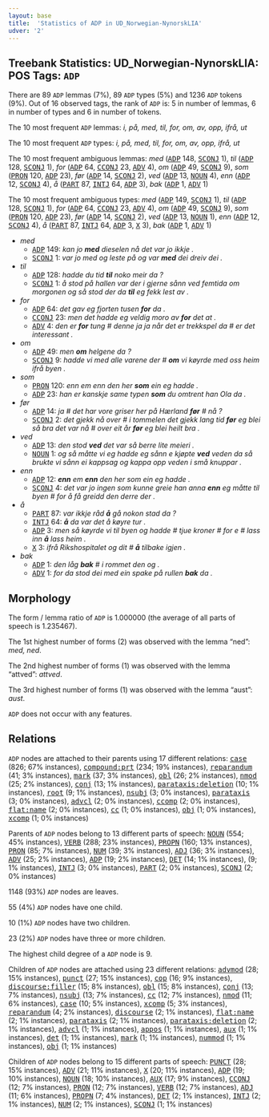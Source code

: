 ```yaml
---
layout: base
title:  'Statistics of ADP in UD_Norwegian-NynorskLIA'
udver: '2'
---
```


## Treebank Statistics: UD_Norwegian-NynorskLIA: POS Tags: `ADP`

There are 89 `ADP` lemmas (7%), 89 `ADP` types (5%) and 1236 `ADP` tokens (9%).
Out of 16 observed tags, the rank of `ADP` is: 5 in number of lemmas, 6 in number of types and 6 in number of tokens.

The 10 most frequent `ADP` lemmas: <em>i, på, med, til, for, om, av, opp, ifrå, ut</em>

The 10 most frequent `ADP` types:  <em>i, på, med, til, for, om, av, opp, ifrå, ut</em>

The 10 most frequent ambiguous lemmas: <em>med</em> (<tt><a href="no_nynorsklia-pos-ADP.html">ADP</a></tt> 148, <tt><a href="no_nynorsklia-pos-SCONJ.html">SCONJ</a></tt> 1), <em>til</em> (<tt><a href="no_nynorsklia-pos-ADP.html">ADP</a></tt> 128, <tt><a href="no_nynorsklia-pos-SCONJ.html">SCONJ</a></tt> 1), <em>for</em> (<tt><a href="no_nynorsklia-pos-ADP.html">ADP</a></tt> 64, <tt><a href="no_nynorsklia-pos-CCONJ.html">CCONJ</a></tt> 23, <tt><a href="no_nynorsklia-pos-ADV.html">ADV</a></tt> 4), <em>om</em> (<tt><a href="no_nynorsklia-pos-ADP.html">ADP</a></tt> 49, <tt><a href="no_nynorsklia-pos-SCONJ.html">SCONJ</a></tt> 9), <em>som</em> (<tt><a href="no_nynorsklia-pos-PRON.html">PRON</a></tt> 120, <tt><a href="no_nynorsklia-pos-ADP.html">ADP</a></tt> 23), <em>før</em> (<tt><a href="no_nynorsklia-pos-ADP.html">ADP</a></tt> 14, <tt><a href="no_nynorsklia-pos-SCONJ.html">SCONJ</a></tt> 2), <em>ved</em> (<tt><a href="no_nynorsklia-pos-ADP.html">ADP</a></tt> 13, <tt><a href="no_nynorsklia-pos-NOUN.html">NOUN</a></tt> 4), <em>enn</em> (<tt><a href="no_nynorsklia-pos-ADP.html">ADP</a></tt> 12, <tt><a href="no_nynorsklia-pos-SCONJ.html">SCONJ</a></tt> 4), <em>å</em> (<tt><a href="no_nynorsklia-pos-PART.html">PART</a></tt> 87, <tt><a href="no_nynorsklia-pos-INTJ.html">INTJ</a></tt> 64, <tt><a href="no_nynorsklia-pos-ADP.html">ADP</a></tt> 3), <em>bak</em> (<tt><a href="no_nynorsklia-pos-ADP.html">ADP</a></tt> 1, <tt><a href="no_nynorsklia-pos-ADV.html">ADV</a></tt> 1)

The 10 most frequent ambiguous types:  <em>med</em> (<tt><a href="no_nynorsklia-pos-ADP.html">ADP</a></tt> 149, <tt><a href="no_nynorsklia-pos-SCONJ.html">SCONJ</a></tt> 1), <em>til</em> (<tt><a href="no_nynorsklia-pos-ADP.html">ADP</a></tt> 128, <tt><a href="no_nynorsklia-pos-SCONJ.html">SCONJ</a></tt> 1), <em>for</em> (<tt><a href="no_nynorsklia-pos-ADP.html">ADP</a></tt> 64, <tt><a href="no_nynorsklia-pos-CCONJ.html">CCONJ</a></tt> 23, <tt><a href="no_nynorsklia-pos-ADV.html">ADV</a></tt> 4), <em>om</em> (<tt><a href="no_nynorsklia-pos-ADP.html">ADP</a></tt> 49, <tt><a href="no_nynorsklia-pos-SCONJ.html">SCONJ</a></tt> 9), <em>som</em> (<tt><a href="no_nynorsklia-pos-PRON.html">PRON</a></tt> 120, <tt><a href="no_nynorsklia-pos-ADP.html">ADP</a></tt> 23), <em>før</em> (<tt><a href="no_nynorsklia-pos-ADP.html">ADP</a></tt> 14, <tt><a href="no_nynorsklia-pos-SCONJ.html">SCONJ</a></tt> 2), <em>ved</em> (<tt><a href="no_nynorsklia-pos-ADP.html">ADP</a></tt> 13, <tt><a href="no_nynorsklia-pos-NOUN.html">NOUN</a></tt> 1), <em>enn</em> (<tt><a href="no_nynorsklia-pos-ADP.html">ADP</a></tt> 12, <tt><a href="no_nynorsklia-pos-SCONJ.html">SCONJ</a></tt> 4), <em>å</em> (<tt><a href="no_nynorsklia-pos-PART.html">PART</a></tt> 87, <tt><a href="no_nynorsklia-pos-INTJ.html">INTJ</a></tt> 64, <tt><a href="no_nynorsklia-pos-ADP.html">ADP</a></tt> 3, <tt><a href="no_nynorsklia-pos-X.html">X</a></tt> 3), <em>bak</em> (<tt><a href="no_nynorsklia-pos-ADP.html">ADP</a></tt> 1, <tt><a href="no_nynorsklia-pos-ADV.html">ADV</a></tt> 1)


* <em>med</em>
  * <tt><a href="no_nynorsklia-pos-ADP.html">ADP</a></tt> 149: <em>kan jo <b>med</b> dieselen nå det var jo ikkje .</em>
  * <tt><a href="no_nynorsklia-pos-SCONJ.html">SCONJ</a></tt> 1: <em>var jo med og leste på og var <b>med</b> dei dreiv dei .</em>
* <em>til</em>
  * <tt><a href="no_nynorsklia-pos-ADP.html">ADP</a></tt> 128: <em>hadde du tid <b>til</b> noko meir da ?</em>
  * <tt><a href="no_nynorsklia-pos-SCONJ.html">SCONJ</a></tt> 1: <em>å stod på hallen var der i gjerne sånn ved femtida om morgonen og så stod der da <b>til</b> eg fekk lest av .</em>
* <em>for</em>
  * <tt><a href="no_nynorsklia-pos-ADP.html">ADP</a></tt> 64: <em>det gav eg fjorten tusen <b>for</b> da .</em>
  * <tt><a href="no_nynorsklia-pos-CCONJ.html">CCONJ</a></tt> 23: <em>men det hadde eg veldig moro av <b>for</b> det at .</em>
  * <tt><a href="no_nynorsklia-pos-ADV.html">ADV</a></tt> 4: <em>den er <b>for</b> tung # denne ja ja når det er trekkspel da # er det interessant .</em>
* <em>om</em>
  * <tt><a href="no_nynorsklia-pos-ADP.html">ADP</a></tt> 49: <em>men <b>om</b> helgene da ?</em>
  * <tt><a href="no_nynorsklia-pos-SCONJ.html">SCONJ</a></tt> 9: <em>hadde vi med alle varene der # <b>om</b> vi køyrde med oss heim ifrå byen .</em>
* <em>som</em>
  * <tt><a href="no_nynorsklia-pos-PRON.html">PRON</a></tt> 120: <em>enn em enn den her <b>som</b> ein eg hadde .</em>
  * <tt><a href="no_nynorsklia-pos-ADP.html">ADP</a></tt> 23: <em>han er kanskje same typen <b>som</b> du omtrent han Ola da .</em>
* <em>før</em>
  * <tt><a href="no_nynorsklia-pos-ADP.html">ADP</a></tt> 14: <em>ja # det har vore griser her på Hærland <b>før</b> # nå ?</em>
  * <tt><a href="no_nynorsklia-pos-SCONJ.html">SCONJ</a></tt> 2: <em>det gjekk nå over # i tommelen det gjekk lang tid <b>før</b> eg blei så bra det var nå # over eit år <b>før</b> eg blei heilt bra .</em>
* <em>ved</em>
  * <tt><a href="no_nynorsklia-pos-ADP.html">ADP</a></tt> 13: <em>den stod <b>ved</b> det var så berre lite meieri .</em>
  * <tt><a href="no_nynorsklia-pos-NOUN.html">NOUN</a></tt> 1: <em>og så måtte vi eg hadde eg sånn e kjøpte <b>ved</b> veden da så brukte vi sånn ei kappsag og kappa opp veden i små knuppar .</em>
* <em>enn</em>
  * <tt><a href="no_nynorsklia-pos-ADP.html">ADP</a></tt> 12: <em><b>enn</b> em <b>enn</b> den her som ein eg hadde .</em>
  * <tt><a href="no_nynorsklia-pos-SCONJ.html">SCONJ</a></tt> 4: <em>det var jo ingen som kunne greie han anna <b>enn</b> eg måtte til byen # for å få greidd den derre der .</em>
* <em>å</em>
  * <tt><a href="no_nynorsklia-pos-PART.html">PART</a></tt> 87: <em>var ikkje råd <b>å</b> gå nokon stad da ?</em>
  * <tt><a href="no_nynorsklia-pos-INTJ.html">INTJ</a></tt> 64: <em><b>å</b> da var det å køyre tur .</em>
  * <tt><a href="no_nynorsklia-pos-ADP.html">ADP</a></tt> 3: <em>men så køyrde vi til byen og hadde # tjue kroner # for e # lass inn <b>å</b> lass heim .</em>
  * <tt><a href="no_nynorsklia-pos-X.html">X</a></tt> 3: <em>ifrå Rikshospitalet og dit # <b>å</b> tilbake igjen .</em>
* <em>bak</em>
  * <tt><a href="no_nynorsklia-pos-ADP.html">ADP</a></tt> 1: <em>den låg <b>bak</b> # i rommet den og .</em>
  * <tt><a href="no_nynorsklia-pos-ADV.html">ADV</a></tt> 1: <em>for da stod dei med ein spake på rullen <b>bak</b> da .</em>

## Morphology

The form / lemma ratio of `ADP` is 1.000000 (the average of all parts of speech is 1.235467).

The 1st highest number of forms (2) was observed with the lemma “ned”: <em>med, ned</em>.

The 2nd highest number of forms (1) was observed with the lemma “attved”: <em>attved</em>.

The 3rd highest number of forms (1) was observed with the lemma “aust”: <em>aust</em>.

`ADP` does not occur with any features.


## Relations

`ADP` nodes are attached to their parents using 17 different relations: <tt><a href="no_nynorsklia-dep-case.html">case</a></tt> (826; 67% instances), <tt><a href="no_nynorsklia-dep-compound-prt.html">compound:prt</a></tt> (234; 19% instances), <tt><a href="no_nynorsklia-dep-reparandum.html">reparandum</a></tt> (41; 3% instances), <tt><a href="no_nynorsklia-dep-mark.html">mark</a></tt> (37; 3% instances), <tt><a href="no_nynorsklia-dep-obl.html">obl</a></tt> (26; 2% instances), <tt><a href="no_nynorsklia-dep-nmod.html">nmod</a></tt> (25; 2% instances), <tt><a href="no_nynorsklia-dep-conj.html">conj</a></tt> (13; 1% instances), <tt><a href="no_nynorsklia-dep-parataxis-deletion.html">parataxis:deletion</a></tt> (10; 1% instances), <tt><a href="no_nynorsklia-dep-root.html">root</a></tt> (9; 1% instances), <tt><a href="no_nynorsklia-dep-nsubj.html">nsubj</a></tt> (3; 0% instances), <tt><a href="no_nynorsklia-dep-parataxis.html">parataxis</a></tt> (3; 0% instances), <tt><a href="no_nynorsklia-dep-advcl.html">advcl</a></tt> (2; 0% instances), <tt><a href="no_nynorsklia-dep-ccomp.html">ccomp</a></tt> (2; 0% instances), <tt><a href="no_nynorsklia-dep-flat-name.html">flat:name</a></tt> (2; 0% instances), <tt><a href="no_nynorsklia-dep-cc.html">cc</a></tt> (1; 0% instances), <tt><a href="no_nynorsklia-dep-obj.html">obj</a></tt> (1; 0% instances), <tt><a href="no_nynorsklia-dep-xcomp.html">xcomp</a></tt> (1; 0% instances)

Parents of `ADP` nodes belong to 13 different parts of speech: <tt><a href="no_nynorsklia-pos-NOUN.html">NOUN</a></tt> (554; 45% instances), <tt><a href="no_nynorsklia-pos-VERB.html">VERB</a></tt> (288; 23% instances), <tt><a href="no_nynorsklia-pos-PROPN.html">PROPN</a></tt> (160; 13% instances), <tt><a href="no_nynorsklia-pos-PRON.html">PRON</a></tt> (85; 7% instances), <tt><a href="no_nynorsklia-pos-NUM.html">NUM</a></tt> (39; 3% instances), <tt><a href="no_nynorsklia-pos-ADJ.html">ADJ</a></tt> (36; 3% instances), <tt><a href="no_nynorsklia-pos-ADV.html">ADV</a></tt> (25; 2% instances), <tt><a href="no_nynorsklia-pos-ADP.html">ADP</a></tt> (19; 2% instances), <tt><a href="no_nynorsklia-pos-DET.html">DET</a></tt> (14; 1% instances),  (9; 1% instances), <tt><a href="no_nynorsklia-pos-INTJ.html">INTJ</a></tt> (3; 0% instances), <tt><a href="no_nynorsklia-pos-PART.html">PART</a></tt> (2; 0% instances), <tt><a href="no_nynorsklia-pos-SCONJ.html">SCONJ</a></tt> (2; 0% instances)

1148 (93%) `ADP` nodes are leaves.

55 (4%) `ADP` nodes have one child.

10 (1%) `ADP` nodes have two children.

23 (2%) `ADP` nodes have three or more children.

The highest child degree of a `ADP` node is 9.

Children of `ADP` nodes are attached using 23 different relations: <tt><a href="no_nynorsklia-dep-advmod.html">advmod</a></tt> (28; 15% instances), <tt><a href="no_nynorsklia-dep-punct.html">punct</a></tt> (27; 15% instances), <tt><a href="no_nynorsklia-dep-cop.html">cop</a></tt> (16; 9% instances), <tt><a href="no_nynorsklia-dep-discourse-filler.html">discourse:filler</a></tt> (15; 8% instances), <tt><a href="no_nynorsklia-dep-obl.html">obl</a></tt> (15; 8% instances), <tt><a href="no_nynorsklia-dep-conj.html">conj</a></tt> (13; 7% instances), <tt><a href="no_nynorsklia-dep-nsubj.html">nsubj</a></tt> (13; 7% instances), <tt><a href="no_nynorsklia-dep-cc.html">cc</a></tt> (12; 7% instances), <tt><a href="no_nynorsklia-dep-nmod.html">nmod</a></tt> (11; 6% instances), <tt><a href="no_nynorsklia-dep-case.html">case</a></tt> (10; 5% instances), <tt><a href="no_nynorsklia-dep-xcomp.html">xcomp</a></tt> (5; 3% instances), <tt><a href="no_nynorsklia-dep-reparandum.html">reparandum</a></tt> (4; 2% instances), <tt><a href="no_nynorsklia-dep-discourse.html">discourse</a></tt> (2; 1% instances), <tt><a href="no_nynorsklia-dep-flat-name.html">flat:name</a></tt> (2; 1% instances), <tt><a href="no_nynorsklia-dep-parataxis.html">parataxis</a></tt> (2; 1% instances), <tt><a href="no_nynorsklia-dep-parataxis-deletion.html">parataxis:deletion</a></tt> (2; 1% instances), <tt><a href="no_nynorsklia-dep-advcl.html">advcl</a></tt> (1; 1% instances), <tt><a href="no_nynorsklia-dep-appos.html">appos</a></tt> (1; 1% instances), <tt><a href="no_nynorsklia-dep-aux.html">aux</a></tt> (1; 1% instances), <tt><a href="no_nynorsklia-dep-det.html">det</a></tt> (1; 1% instances), <tt><a href="no_nynorsklia-dep-mark.html">mark</a></tt> (1; 1% instances), <tt><a href="no_nynorsklia-dep-nummod.html">nummod</a></tt> (1; 1% instances), <tt><a href="no_nynorsklia-dep-obj.html">obj</a></tt> (1; 1% instances)

Children of `ADP` nodes belong to 15 different parts of speech: <tt><a href="no_nynorsklia-pos-PUNCT.html">PUNCT</a></tt> (28; 15% instances), <tt><a href="no_nynorsklia-pos-ADV.html">ADV</a></tt> (21; 11% instances), <tt><a href="no_nynorsklia-pos-X.html">X</a></tt> (20; 11% instances), <tt><a href="no_nynorsklia-pos-ADP.html">ADP</a></tt> (19; 10% instances), <tt><a href="no_nynorsklia-pos-NOUN.html">NOUN</a></tt> (18; 10% instances), <tt><a href="no_nynorsklia-pos-AUX.html">AUX</a></tt> (17; 9% instances), <tt><a href="no_nynorsklia-pos-CCONJ.html">CCONJ</a></tt> (12; 7% instances), <tt><a href="no_nynorsklia-pos-PRON.html">PRON</a></tt> (12; 7% instances), <tt><a href="no_nynorsklia-pos-VERB.html">VERB</a></tt> (12; 7% instances), <tt><a href="no_nynorsklia-pos-ADJ.html">ADJ</a></tt> (11; 6% instances), <tt><a href="no_nynorsklia-pos-PROPN.html">PROPN</a></tt> (7; 4% instances), <tt><a href="no_nynorsklia-pos-DET.html">DET</a></tt> (2; 1% instances), <tt><a href="no_nynorsklia-pos-INTJ.html">INTJ</a></tt> (2; 1% instances), <tt><a href="no_nynorsklia-pos-NUM.html">NUM</a></tt> (2; 1% instances), <tt><a href="no_nynorsklia-pos-SCONJ.html">SCONJ</a></tt> (1; 1% instances)

